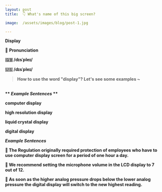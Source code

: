 ```yaml
---
layout: post
title:  👇 What's name of this big screen?

image:  /assets/images/blog/post-1.jpg

---
```

**Display**

📢 <B>Pronunciation</B>

**🇬🇧 <B>/dɪsˈpleɪ/</B>**  <br>

**🇺🇸 <B>/dɪsˈpleɪ/<B>**

> How to use the word "display"? Let's see some examples ~ 

<br>
**<i> <B> Example Sentences </B></i>**

computer <B>display</B>

high resolution <B>display</B>

liquid crystal <B>display</B>

digital <B>display</B>


**<i> <B> Example Sentences </B></i>**

📍 The Regulation originally required protection of employees who have to use computer <B>display</B> screen for a period of one hour a day. <br>

📍 We recommend setting the microphone volume in the LCD <B>display</B> to 7 out of 12.<br>

📍 As soon as the higher analog pressure drops below the lower analog pressure the digital <B>display</B> will switch to the new highest reading. <br>